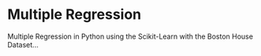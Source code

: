 # Multiple Regression

Multiple Regression in Python using the Scikit-Learn with the Boston House Dataset...
